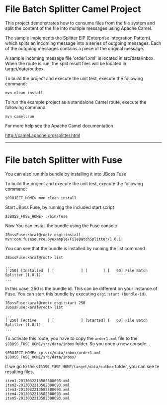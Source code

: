 # File Batch Splitter Camel Project

This project demonstrates how to consume files from the file system and split
the content of the file into multiple messages using Apache Camel.

The sample implements the Splitter EIP (Enterprise Integration Pattern), which
splits an incoming message into a series of outgoing messages. Each of the
outgoing messages contains a piece of the original message.

A sample incoming message file 'order1.xml' is located in src/data/inbox. When
the route is run, the split result files will be located in target/data/outbox.

To build the project and execute the unit test, execute the following command:

    mvn clean install

To run the example project as a standalone Camel route, execute the following command:

    mvn camel:run

For more help see the Apache Camel documentation

http://camel.apache.org/splitter.html

---

# File batch Splitter with Fuse

You can also run this bundle by installing it into JBoss Fuse

To build the project and execute the unit test, execute the following command:

    $PROJECT_HOME> mvn clean install

Start JBoss Fuse, by running the included start script

    $JBOSS_FUSE_HOME> ./bin/fuse

Now You can install the bundle using the Fuse console

    JBossFuse:karaf@root> osgi:install mvn:com.fusesource.byexample/FileBatchSplitter/1.0.1

You can see that the bundle is installed by running the list command

    JBossFuse:karaf@root> list

    ...
    [ 250] [Installed  ] [            ] [       ] [   60] File Batch Splitter (1.0.1)
    ...

In this case, 250 is the bundle id. This can be different on your instance of
Fuse. You can start this bundle by executing `osgi:start (bundle-id)`.

    JBossFuse:karaf@root> osgi:start 250
    JBossFuse:karaf@root> list

    ...
    [ 250] [Active     ] [            ] [Started] [   60] File Batch Splitter (1.0.1)
    ...

To activate this route, you have to copy the `order1.xml` file to
the `$JBOSS_FUSE_HOME/src/data/inbox` folder. So you open a new console...

    $PROJECT_HOME> cp src/data/inbox/order1.xml $JBOSS_FUSE_HOME/src/data/inbox/

If we go to the `$JBOSS_FUSE_HOME/target/data/outbox` folder, you can see te resulting files.

    item1-2013032213582300693.xml
    item2-2013032213582300693.xml
    item3-2013032213582300693.xml
    item4-2013032213582300693.xml
    item5-2013032213582300693.xml
